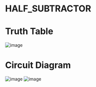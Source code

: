 # HALF_SUBTRACTOR
# Truth Table
![image](https://github.com/RESMIRNAIR/HALF_SUBTRACTOR/assets/154305926/d0d5980a-6bcf-4ede-a54e-6aae3fb5f5f2)
# Circuit Diagram
![image](https://github.com/RESMIRNAIR/HALF_SUBTRACTOR/assets/154305926/df70da69-5a12-4a0d-ab84-a98dad3f7e70)
![image](https://github.com/RESMIRNAIR/HALF_SUBTRACTOR/assets/154305926/2f2d6a4d-9eda-4165-8579-1d7490b5fe97)
